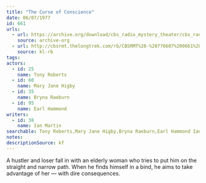 ```yaml
---
title: "The Curse of Conscience"
date: 06/07/1977
id: 661
urls: 
  - url: https://archive.org/download/cbs_radio_mystery_theater/cbs_radio_mystery_theater-0651-0700.zip/cbs_radio_mystery_theater-0651-0700%2Fcbsrmt_0661_the_curse_of_conscience.mp3
    source: archive-org
  - url: http://cbsrmt.thelongtrek.com/rb/CBSRMT%20-%20770607%200661%20The%20Curse%20of%20Conscience_WLNH-FM__rb.mp3
    source: kl-rb
tags: 
actors:  
  - id: 25
    name: Tony Roberts  
  - id: 60
    name: Mary Jane Higby  
  - id: 35
    name: Bryna Raeburn  
  - id: 95
    name: Earl Hammond
writers:  
  - id: 38
    name: Ian Martin
searchable: Tony Roberts,Mary Jane Higby,Bryna Raeburn,Earl Hammond Ian Martin
notes: 
descriptionSource: kf
---
```

A hustler and loser fall in with an elderly woman who tries to put him on the straight and narrow path. When he finds himself in a bind, he aims to take advantage of her — with dire consequences.